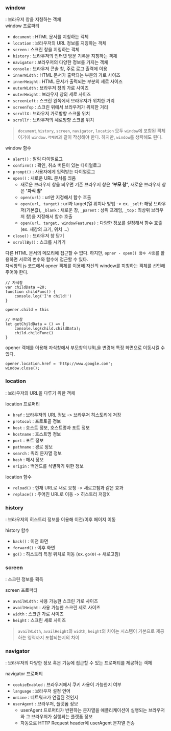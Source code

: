 ### window
: 브라우저 창을 지칭하는 객체 <br>
window 프로퍼티
- `document` : HTML 문서를 지칭하는 객체
- `location` : 브라우저의 URL 정보를 지칭하는 객체
- `screen` : 스크린 창을 지칭하는 객체
- `history` : 브라우저의 인터넷 방문 기록을 지칭하는 객체
- `navigator` : 보라우저의 다양한 정보를 가지는 객체
- `console` : 브라우저 콘솔 창, 주로 로그 출력에 이용
- `innerWidth` : HTML 문서가 출력되는 부분의 가로 사이즈
- `innerHeight` : HTML 문서가 출력되는 부분의 세로 사이즈
- `outerWidth` : 브라우저 창의 가로 사이즈
- `outerHeight` : 브라우저 창의 세로 사이즈
- `screenLeft` : 스크린 왼쪽에서 브라우저가 위치한 거리
- `screenTop` : 스크린 위에서 브라우저가 위치한 거리
- `scrollX` : 브라우저 가로방향 스크롤 위치
- `scrollY` : 브라우저의 세로방향 스크롤 위치

> `document`,`history`, `screen`, `navigator`, `location` 모두 `window`에 포함된 객체이기에 `window.객체명`과 같이 작성해야 한다. 
> 하지만, `window`를 생략해도 된다.

window 함수
- `alert()` : 알림 다이얼로그
- `confirm()` : 확인, 취소 버튼이 있는 다이얼로그
- `prompt()` : 사용자에게 입력받는 다이얼로그
- `open()` : 새로운 URL 문서를 띄움
    - 새로운 브라우저 창을 띄우면 기존 브라우저 창은 **'부모 창'**, 새로운 브라우저 창은 **'자식 창'**
    - `open(url)` : url만 지정해서 함수 호출
    - `open(url, target)` : url과 target(열 위치나 방법 -> ex. `_self`: 해당 브라우저(기본값), `_blank` : 새로운 창, `_parent` : 상위 프레임, `_top` : 최상위 브라우저 창)을 지정해서 함수 호출
    - `open(url, target, windowFeatures)` : 다양한 정보를 설정해서 함수 호출 (ex. 새창의 크기, 위치 ...)
- `close()` : 브라우저 창 닫기
- `scrollBy()` : 스크롤 시키기

다른 HTML 문서의 메모리에 접근할 수 없다. 하지만, `opner - open() 함수 사용`를 활용하면 서로의 변수와 함수에 접근할 수 있다. <br>
자식창의 js 코드에서 opner 객체를 이용해 자신의 window를 지칭하는 객체를 선언해 주어야 한다.

```
// 자식창
var childData =20;
function childFunc() {
    console.log('I'm child!')
}

opener.child = this

// 부모창
let getChildData = () => {
    console.log(child.childData);
    child.childFunc()
}
```

opener 객체를 이용해 자식창에서 부모창의 URL을 변경해 특정 화면으로 이동시킬 수 있다.
```
opener.location.href = 'http://www.google.com';
window.close();
```

### location
: 브라우저의 URL을 다루기 위한 객체 <br>

location 프로퍼티
- `href` : 브라우저의 URL 정보 -> 브라우저 히스토리에 저장
- `protocol` : 프로토콜 정보
- `host` : 호스트 정보, 호스트명과 포트 정보
- `hostname` : 호스트명 정보
- `port` : 포트 정보
- `pathname` : 경로 정보
- `search` : 쿼리 문자열 정보
- `hash` : 해시 정보
- `origin` : 백엔드를 식별하기 위한 정보

location 함수
- `reload()` : 현재 URL로 새로 요청 -> 새로고침과 같은 효과
- `replace()` : 주어진 URL로 이동 -> 히스토리 저장X

### history
: 브라우저의 히스토리 정보를 이용해 이전/이후 페이지 이동<br>

history 함수
- `back()` : 이전 화면
- `forward()` : 이후 화면
- `go()` : 히스토리 특정 위치로 이동 (ex. `go(0)`-> 새로고침)

### screen
: 스크린 정보를 획득 <br>

screen 프로퍼티
- `availWidth` : 사용 가능한 스크린 가로 사이즈
- `availHeight` : 사용 가능한 스크린 세로 사이즈
- `width` : 스크린 가로 사이즈
- `height` : 스크린 세로 사이즈

> `availWidth`, `availHeight`와 `width`, `height`의 차이는 시스템이 기본으로 제공하는 영역까지 포함되는지의 차이

### navigator
: 브라우저의 다양한 정보 혹은 기능에 접근할 수 있는 프로퍼티를 제공하는 객체<br>

navigator 프로퍼티
- `cookieEnabled` : 브라우저에서 쿠키 사용이 가능한지 여부
- `language` : 브라우저 설정 언어
- `onLine` : 네트워크가 연결된 것인지
- `userAgent` : 브라우저, 플랫폼 정보
    - userAgent 프로퍼티가 반환하는 문자열을 애플리케이션이 실행되는 브라우저와 그 브라우저가 실행되는 플랫폼 정보
    - 자동으로 HTTP Request header에 userAgent 문자열 전송
